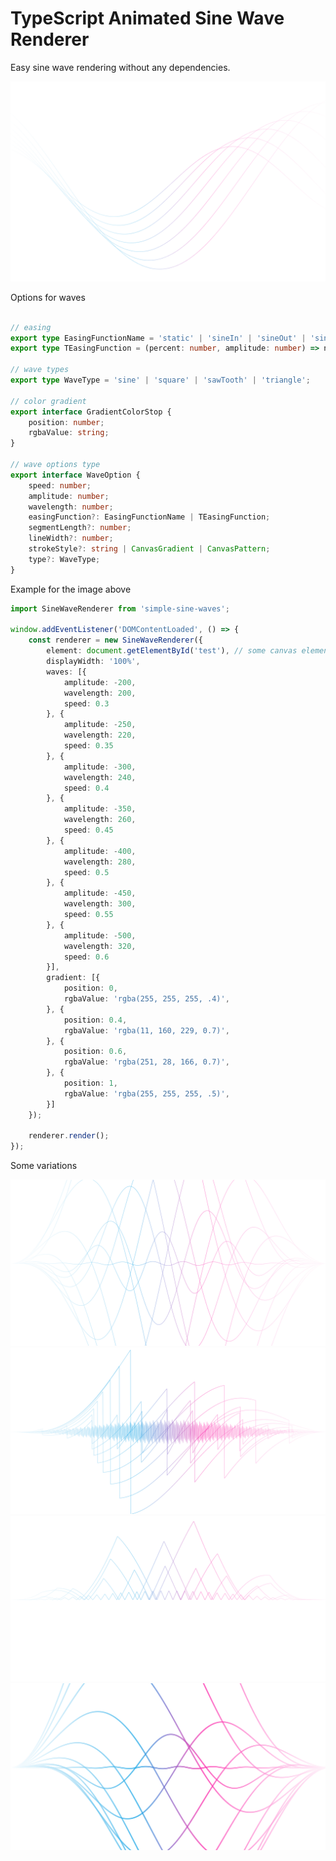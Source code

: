# TypeScript Animated Sine Wave Renderer

Easy sine wave rendering without any dependencies.

![alt text](https://github.com/linaGirl/sine-wave/blob/master/wave.png?raw=true)

Options for waves
```typescript

// easing
export type EasingFunctionName = 'static' | 'sineIn' | 'sineOut' | 'sineInOut';
export type TEasingFunction = (percent: number, amplitude: number) => number;

// wave types
export type WaveType = 'sine' | 'square' | 'sawTooth' | 'triangle';

// color gradient
export interface GradientColorStop {
    position: number;
    rgbaValue: string;
}

// wave options type
export interface WaveOption {
    speed: number;
    amplitude: number;
    wavelength: number;
    easingFunction?: EasingFunctionName | TEasingFunction;
    segmentLength?: number;
    lineWidth?: number;
    strokeStyle?: string | CanvasGradient | CanvasPattern;
    type?: WaveType;
}
```

Example for the image above

````typescript
import SineWaveRenderer from 'simple-sine-waves';

window.addEventListener('DOMContentLoaded', () => {
    const renderer = new SineWaveRenderer({
        element: document.getElementById('test'), // some canvas element
        displayWidth: '100%',
        waves: [{
            amplitude: -200,
            wavelength: 200,
            speed: 0.3
        }, {
            amplitude: -250,
            wavelength: 220,
            speed: 0.35
        }, {
            amplitude: -300,
            wavelength: 240,
            speed: 0.4
        }, {
            amplitude: -350,
            wavelength: 260,
            speed: 0.45
        }, {
            amplitude: -400,
            wavelength: 280,
            speed: 0.5
        }, {
            amplitude: -450,
            wavelength: 300,
            speed: 0.55
        }, {
            amplitude: -500,
            wavelength: 320,
            speed: 0.6
        }],
        gradient: [{
            position: 0,
            rgbaValue: 'rgba(255, 255, 255, .4)',
        }, {
            position: 0.4,
            rgbaValue: 'rgba(11, 160, 229, 0.7)',
        }, {
            position: 0.6,
            rgbaValue: 'rgba(251, 28, 166, 0.7)',
        }, {
            position: 1,
            rgbaValue: 'rgba(255, 255, 255, .5)',
        }]
    });

    renderer.render();
});
````


Some variations


![alt text](https://github.com/linaGirl/sine-wave/blob/master/example-1.png?raw=true)
![alt text](https://github.com/linaGirl/sine-wave/blob/master/example-2.png?raw=true)
![alt text](https://github.com/linaGirl/sine-wave/blob/master/example-3.png?raw=true)
![alt text](https://github.com/linaGirl/sine-wave/blob/master/example-4.png?raw=true)
